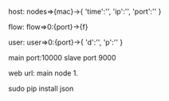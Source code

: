 host:
nodes=>{mac}->{
                   'time':'',
                   'ip':'',
                   'port':''
              }

flow:
flow=>0:{port}->{f}


user:
user=>0:{port}->{
                    'd':'',
                    'p':''
                }




main port:10000
slave port 9000


web url:
main node
1.



sudo pip install json